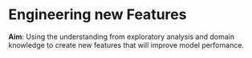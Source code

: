 # Engineering new Features

__Aim__: Using the understanding from exploratory analysis and domain knowledge to create new features that will improve model perfomance.
